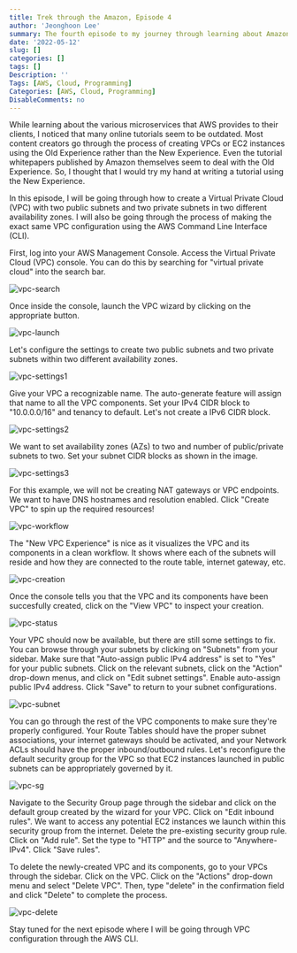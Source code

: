 ```yaml
---
title: Trek through the Amazon, Episode 4
author: 'Jeonghoon Lee'
summary: The fourth episode to my journey through learning about Amazon Web Services
date: '2022-05-12'
slug: []
categories: []
tags: []
Description: ''
Tags: [AWS, Cloud, Programming]
Categories: [AWS, Cloud, Programming]
DisableComments: no
---
```


While learning about the various microservices that AWS provides to their clients, I noticed that many online tutorials seem to be outdated. Most content creators go through the process of creating VPCs or EC2 instances using the Old Experience rather than the New Experience. Even the tutorial whitepapers published by Amazon themselves seem to deal with the Old Experience. So, I thought that I would try my hand at writing a tutorial using the New Experience.

In this episode, I will be going through how to create a Virtual Private Cloud (VPC) with two public subnets and two private subnets in two different availability zones. I will also be going through the process of making the exact same VPC configuration using the AWS Command Line Interface (CLI).

First, log into your AWS Management Console. Access the Virtual Private Cloud (VPC) console. You can do this by searching for "virtual private cloud" into the search bar.

![vpc-search](images/vpc-search.png)

Once inside the console, launch the VPC wizard by clicking on the appropriate button.

![vpc-launch](images/vpc-launch.png)

Let's configure the settings to create two public subnets and two private subnets within two different availability zones.

![vpc-settings1](images/vpc-settings1.png)

Give your VPC a recognizable name. The auto-generate feature will assign that name to all the VPC components. Set your IPv4 CIDR block to "10.0.0.0/16" and tenancy to default. Let's not create a IPv6 CIDR block.

![vpc-settings2](images/vpc-settings2.png)

We want to set availability zones (AZs) to two and number of public/private subnets to two. Set your subnet CIDR blocks as shown in the image.

![vpc-settings3](images/vpc-settings3.png)

For this example, we will not be creating NAT gateways or VPC endpoints. We want to have DNS hostnames and resolution enabled. Click "Create VPC" to spin up the required resources!

![vpc-workflow](images/vpc-workflow.png)

The "New VPC Experience" is nice as it visualizes the VPC and its components in a clean workflow. It shows where each of the subnets will reside and how they are connected to the route table, internet gateway, etc.

![vpc-creation](images/vpc-creation.png)

Once the console tells you that the VPC and its components have been succesfully created, click on the "View VPC" to inspect your creation.

![vpc-status](images/vpc-status.png)

Your VPC should now be available, but there are still some settings to fix. You can browse through your subnets by clicking on "Subnets" from your sidebar. Make sure that "Auto-assign public IPv4 address" is set to "Yes" for your public subnets. Click on the relevant subnets, click on the "Action" drop-down menus, and click on "Edit subnet settings". Enable auto-assign public IPv4 address. Click "Save" to return to your subnet configurations.

![vpc-subnet](images/vpc-subnet.png)

You can go through the rest of the VPC components to make sure they're properly configured. Your Route Tables should have the proper subnet associations, your internet gateways should be activated, and your Network ACLs should have the proper inbound/outbound rules. Let's reconfigure the default security group for the VPC so that EC2 instances launched in public subnets can be appropriately governed by it.

![vpc-sg](images/vpc-sg.png)

Navigate to the Security Group page through the sidebar and click on the default group created by the wizard for your VPC. Click on "Edit inbound rules". We want to access any potential EC2 instances we launch within this security group from the internet. Delete the pre-existing security group rule. Click on "Add rule". Set the type to "HTTP" and the source to "Anywhere-IPv4". Click "Save rules".

To delete the newly-created VPC and its components, go to your VPCs through the sidebar. Click on the VPC. Click on the "Actions" drop-down menu and select "Delete VPC". Then, type "delete" in the confirmation field and click "Delete" to complete the process.

![vpc-delete](images/vpc-delete.png)

Stay tuned for the next episode where I will be going through VPC configuration through the AWS CLI.